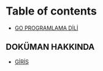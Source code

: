 # Table of contents

* [GO PROGRAMLAMA DİLİ](README.md)

## DOKÜMAN HAKKINDA <a id="dokuman-hakkinda"></a>

* [GİRİŞ](dokuman-hakkinda/giris.md)


